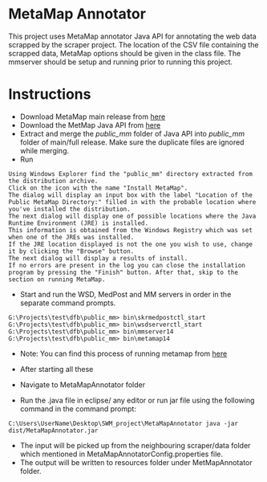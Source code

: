 # MetaMap Annotator
This project uses MetaMap annotator Java API for annotating the web data scrapped by the scraper project.
The location of the CSV file containing the scrapped data, MetaMap options should be given in the class file.
The mmserver should be setup and running prior to running this project.

# Instructions
* Download MetaMap main release from [here](https://metamap.nlm.nih.gov/MainDownload.shtml)
* Download the MetMap Java API from [here](https://metamap.nlm.nih.gov/JavaApi.shtml)
* Extract and merge the *public_mm* folder of Java API into *public_mm* folder of main/full release. Make sure the duplicate files are ignored while merging.
* Run 

```
Using Windows Explorer find the "public_mm" directory extracted from the distribution archive. 
Click on the icon with the name "Install MetaMap". 
The dialog will display an input box with the label "Location of the Public MetaMap Directory:" filled in with the probable location where you've installed the distribution.
The next dialog will display one of possible locations where the Java Runtime Environment (JRE) is installed. 
This information is obtained from the Windows Registry which was set when one of the JREs was installed.
If the JRE location displayed is not the one you wish to use, change it by clicking the "Browse" button.
The next dialog will display a results of install.
If no errors are present in the log you can close the installation program by pressing the "Finish" button. After that, skip to the section on running MetaMap.

```

* Start and run the WSD, MedPost and MM servers in order in the separate command prompts.
```
G:\Projects\test\dfb\public_mm> bin\skrmedpostctl_start
G:\Projects\test\dfb\public_mm> bin\wsdserverctl_start
G:\Projects\test\dfb\public_mm> bin\mmserver14
G:\Projects\test\dfb\public_mm> bin\metamap14

```
* Note: You can find this process of running metamap from [here](https://metamap.nlm.nih.gov/Docs/README_win32.html#:~:text=Using%20Windows%20Explorer%20find%20the,you%27ve%20installed%20the%20distribution.)

* After starting all these
* Navigate to MetaMapAnnotator folder
* Run the .java file in eclipse/ any editor or run jar file using the following command in the command prompt:
```
C:\Users\UserName\Desktop\SWM_project\MetaMapAnnotator java -jar dist/MetaMapAnnotator.jar
```
* The input will be picked up from the neighbouring scraper/data folder which mentioned in MetaMapAnnotatorConfig.properties file.
* The output will be written to resources folder under MetMapAnnotator folder.

